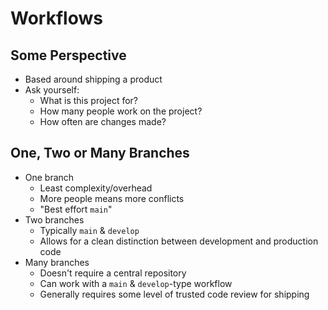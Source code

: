 # Workflows

## Some Perspective
- Based around shipping a product
- Ask yourself:
	- What is this project for?
	- How many people work on the project?
	- How often are changes made?

## One, Two or Many Branches
- One branch
	- Least complexity/overhead
	- More people means more conflicts
	- "Best effort `main`"
- Two branches
	- Typically `main` & `develop`
	- Allows for a clean distinction between development and production code
- Many branches
	- Doesn't require a central repository
	- Can work with a `main` & `develop`-type workflow
	- Generally requires some level of trusted code review for shipping
